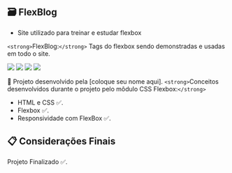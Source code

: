 ## 🗃️ FlexBlog

- Site utilizado para treinar e estudar flexbox

`<strong>`FlexBlog:`</strong>`  Tags do flexbox sendo demonstradas e usadas em todo o site.

<img src="../FlexBlog/img/1.PNG"> 
<img src="../FlexBlog/img/2.PNG"> 
<img src="../FlexBlog/img/3.PNG">
<img src="../FlexBlog/img/4.PNG">  


📌 Projeto desenvolvido pela [coloque seu nome aqui]. `<strong>`Conceitos desenvolvidos durante o projeto pelo môdulo CSS Flexbox:`</strong>`

- HTML e CSS ✅.
- Flexbox ✅.
- Responsividade com FlexBox ✅.

## 📋 Considerações Finais

Projeto Finalizado ✅.

